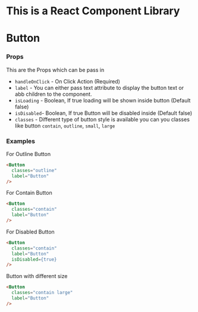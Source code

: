 # This is a React Component Library

# Button
 ### Props
 This are the Props which can be pass in
 - `handleOnClick` - On Click Action (Required)
 - `label` - You can either pass text attribute to display the button text or abb children to the component.
 - `isLoading` - Boolean, If true loading will be shown inside button (Default false)
  - `isDisabled`- Boolean, If true Button will be disabled inside (Default false)
 - `classes` - Different type of button style is available you can you classes like button `contain`, `outline`, `small`, `large`

### Examples

For Outline Button
```html
<Button
  classes="outline"
  label="Button"
/>
```

For Contain Button
```html
<Button
  classes="contain"
  label="Button"
/>
```
For Disabled Button
```html
<Button
  classes="contain"
  label="Button"
  isDisabled={true}
/>
```
Button with different size
```html
<Button
  classes="contain large"
  label="Button"
/>
```



